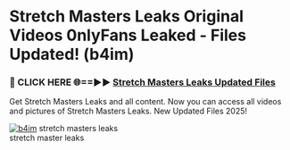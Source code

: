 # Stretch Masters Leaks Original Videos 0nlyFans Leaked - Files Updated! (b4im)

<h3>🔴 CLICK HERE 🌐==►► <a href="https://tinyurl.com/2wckxsce" rel="nofollow">Stretch Masters Leaks Updated Files</a></h3>

Get Stretch Masters Leaks and all content. Now you can access all videos and pictures of Stretch Masters Leaks. New Updated Files 2025!

[![b4im](https://i.imgur.com/AFduVYN.gif)](https://tinyurl.com/2wckxsce)
stretch masters leaks<br>
stretch master leaks